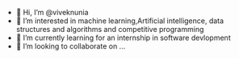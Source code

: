 - 👋 Hi, I’m @viveknunia
- 👀 I’m interested in machine learning,Artificial intelligence, data structures and algorithms and competitive programming
- 🌱 I’m currently learning for an internship in software devlopment 
- 💞️ I’m looking to collaborate on ...

<!---
viveknunia/viveknunia is a ✨ special ✨ repository because its `README.md` (this file) appears on your GitHub profile.
You can click the Preview link to take a look at your changes.
--->
